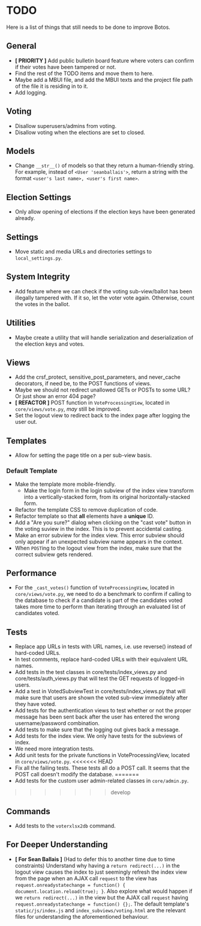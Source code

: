 # TODO
Here is a list of things that still needs to be done to improve Botos.

## General
 * **[ PRIORITY ]** Add public bulletin board feature where voters can confirm if their votes have been tampered or not.
 * Find the rest of the TODO items and move them to here.
 * Maybe add a MBUI file, and add the MBUI texts and the project file path of the file it is residing in to it.
 * Add logging.

## Voting
 * Disallow superusers/admins from voting.
 * Disallow voting when the elections are set to closed.

## Models
 * Change `__str__()` of models so that they return a human-friendly string. For example, instead of `<User 'seanballais'>`, return a string with the format `<user's last name>, <user's first name>`.

## Election Settings
 * Only allow opening of elections if the election keys have been generated already.

## Settings
 * Move static and media URLs and directories settings to `local_settings.py`.

## System Integrity
 * Add feature where we can check if the voting sub-view/ballot has been illegally tampered with. If it so, let the voter vote again. Otherwise, count the votes in the ballot.

## Utilities
 * Maybe create a utility that will handle serialization and deserialization of the election keys and votes.

## Views
 * Add the crsf_protect, sensitive_post_parameters, and never_cache decorators,
   if need be, to the POST functions of views.
 * Maybe we should not redirect unallowed GETs or POSTs to some URL? Or just show an error 404 page?
 * **[ REFACTOR ]** POST function in `VoteProcessingView`, located in `core/views/vote.py`, _may_ still be improved.
 * Set the logout view to redirect back to the index page after logging the user out.

## Templates
 * Allow for setting the page title on a per sub-view basis.

### Default Template
 * Make the template more mobile-friendly.
   * Make the login form in the login subview of the index view transform into a vertically-stacked form, from its original horizontally-stacked form.
 * Refactor the template CSS to remove duplication of code.
 * Refactor template so that **all** elements have a **unique** ID.
 * Add a "Are you sure?" dialog when clicking on the "cast vote" button in the voting suview in the index. This is to prevent accidental casting.
 * Make an error subview for the index view. This error subview should only appear if an unexpected subview name appears in the context.
 * When `POST`ing to the logout view from the index, make sure that the correct subview gets rendered.

## Performance
 * For the `_cast_votes()` function of `VoteProcessingView`, located in `core/views/vote.py`, we need to do a benchmark to confirm if calling to the database to check if a candidate is part of the candidates voted takes more time to perform than iterating through an evaluated list of candidates voted.

## Tests
 * Replace app URLs in tests with URL names, i.e. use reverse() instead of
   hard-coded URLs.
 * In test comments, replace hard-coded URLs with their equivalent URL names.
 * Add tests in the test classes in core/tests/index_views.py and
   core/tests/auth_views.py that will test the GET requests of logged-in users.
 * Add a test in VotedSubviewTest in core/tests/index_views.py that will make
   sure that users are shown the voted sub-view immediately after they have
   voted.
 * Add tests for the authentication views to test whether or not the proper
   message has been sent back after the user has entered the wrong
   username/password combination.
 * Add tests to make sure that the logging out gives back a message.
 * Add tests for the index view. We only have tests for the subviews of index.
 * We need more integration tests.
 * Add unit tests for the private functions in VoteProcessingView, located in `core/views/vote.py`.
<<<<<<< HEAD
 * Fix all the failing tests. These tests all do a POST call. It seems that the POST call doesn't modify the database.
=======
 * Add tests for the custom user admin-related classes in `core/admin.py`.
>>>>>>> develop

## Commands
 * Add tests to the `voterxlsx2db` command.

## For Deeper Understanding
 * **[ For Sean Ballais ]** (Had to defer this to another time due to time constraints) Understand why having a `return redirect(...)` in the logout view causes the index to just seemingly refresh the index view from the page when an AJAX call `request` to the view has `request.onreadystatechange = function() { document.location.reload(true); }`. Also explore what would happen if we `return redirect(...)` in the view but the AJAX call `request` having `request.onreadystatechange = function() {};`. The default template's `static/js/index.js` and `index_subviews/voting.html` are the relevant files for understanding the aforementioned behaviour.

